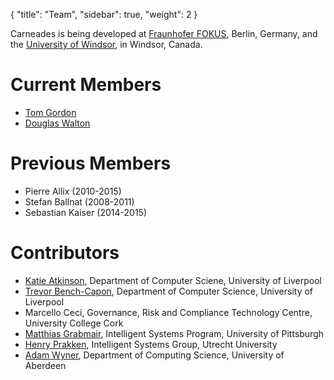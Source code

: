 {
  "title": "Team",
  "sidebar": true,
  "weight": 2
}

Carneades is being developed at [Fraunhofer
FOKUS](http://www.fokus.fraunhofer.de), Berlin, Germany, and the
[University of Windsor](http://www.uwindsor.ca/), in Windsor, Canada.

# Current Members

- [Tom Gordon](http://www.tfgordon.de)
- [Douglas Walton](http://www.dougwalton.ca/)

# Previous Members

- Pierre Allix (2010-2015)
- Stefan Ballnat (2008-2011)
- Sebastian Kaiser (2014-2015)

# Contributors

- [Katie Atkinson](http://cgi.csc.liv.ac.uk/~katie/), Department of Computer Sciene, University of Liverpool
- [Trevor Bench-Capon](http://cgi.csc.liv.ac.uk/~tbc/), Department of Computer Science, University of Liverpool
- Marcello Ceci, Governance, Risk and Compliance Technology Centre, University College Cork
- [Matthias Grabmair](http://www.plainreasoning.com/), Intelligent Systems Program, University of Pittsburgh
- [Henry Prakken](http://www.staff.science.uu.nl/~prakk101/), Intelligent Systems Group, Utrecht University
- [Adam Wyner](http://wyner.info/LanguageLogicLawSoftware/), Department of Computing Science, University of Aberdeen
